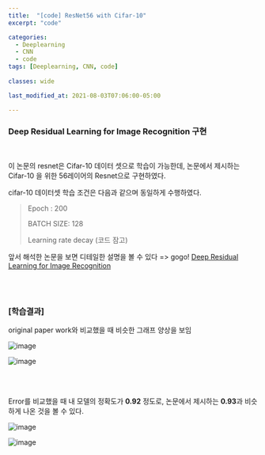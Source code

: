 ```yaml
---
title:  "[code] ResNet56 with Cifar-10"
excerpt: "code"

categories:
  - Deeplearning
  - CNN
  - code
tags: [Deeplearning, CNN, code]
 
classes: wide

last_modified_at: 2021-08-03T07:06:00-05:00

---
```


### Deep Residual Learning for Image Recognition 구현

<br>

이 논문의 resnet은 Cifar-10 데이터 셋으로 학습이 가능한데, 논문에서 제시하는 Cifar-10 을 위한 56레이어의 Resnet으로 구현하였다.

cifar-10 데이터셋 학습 조건은 다음과 같으며 동일하게 수행하였다.

> Epoch : 200
> 
> BATCH SIZE: 128
> 
> Learning rate decay (코드 잠고)


앞서 해석한 논문을 보면 디테일한 설명을 볼 수 있다 => gogo!
[Deep Residual Learning for Image Recognition](!!)


<br>
<script src="https://gist.github.com/chaelin0722/5994c8354671942b5631af002077f713.js"></script>
<br>


### [학습결과]

original paper work와 비교했을 때 비슷한 그래프 양상을 보임

![image](https://user-images.githubusercontent.com/53431568/127953986-f9a3c5ac-e10f-4c79-923f-19ad0480d1f5.png)

![image](https://user-images.githubusercontent.com/53431568/127953960-7359225b-bee1-4a81-a717-58b9e19c8151.png)

<br>
<br>

Error를 비교했을 때 내 모델의 정확도가 **0.92** 정도로, 논문에서 제시하는 **0.93**과 비슷하게 나온 것을 볼 수 있다.

![image](https://user-images.githubusercontent.com/53431568/127953980-d7d857dc-a677-4e01-9ffd-f60b0ba1a04a.png)

![image](https://user-images.githubusercontent.com/53431568/127956843-b0302900-4497-4ede-b052-fb7cd86bc367.png)

